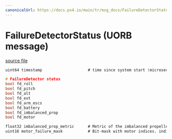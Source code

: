 ```yaml
---
canonicalUrl: https://docs.px4.io/main/tr/msg_docs/FailureDetectorStatus
---
```


# FailureDetectorStatus (UORB message)



[source file](https://github.com/PX4/PX4-Autopilot/blob/release/1.14/msg/FailureDetectorStatus.msg)

```c
uint64 timestamp                    # time since system start (microseconds)

# FailureDetector status
bool fd_roll
bool fd_pitch
bool fd_alt
bool fd_ext
bool fd_arm_escs
bool fd_battery
bool fd_imbalanced_prop
bool fd_motor

float32 imbalanced_prop_metric      # Metric of the imbalanced propeller check (low-passed)
uint16 motor_failure_mask           # Bit-mask with motor indices, indicating critical motor failures

```
